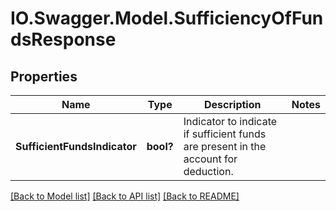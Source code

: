 # IO.Swagger.Model.SufficiencyOfFundsResponse
## Properties

Name | Type | Description | Notes
------------ | ------------- | ------------- | -------------
**SufficientFundsIndicator** | **bool?** | Indicator to indicate if sufficient funds are present in the account for deduction. | 

[[Back to Model list]](../README.md#documentation-for-models) [[Back to API list]](../README.md#documentation-for-api-endpoints) [[Back to README]](../README.md)

